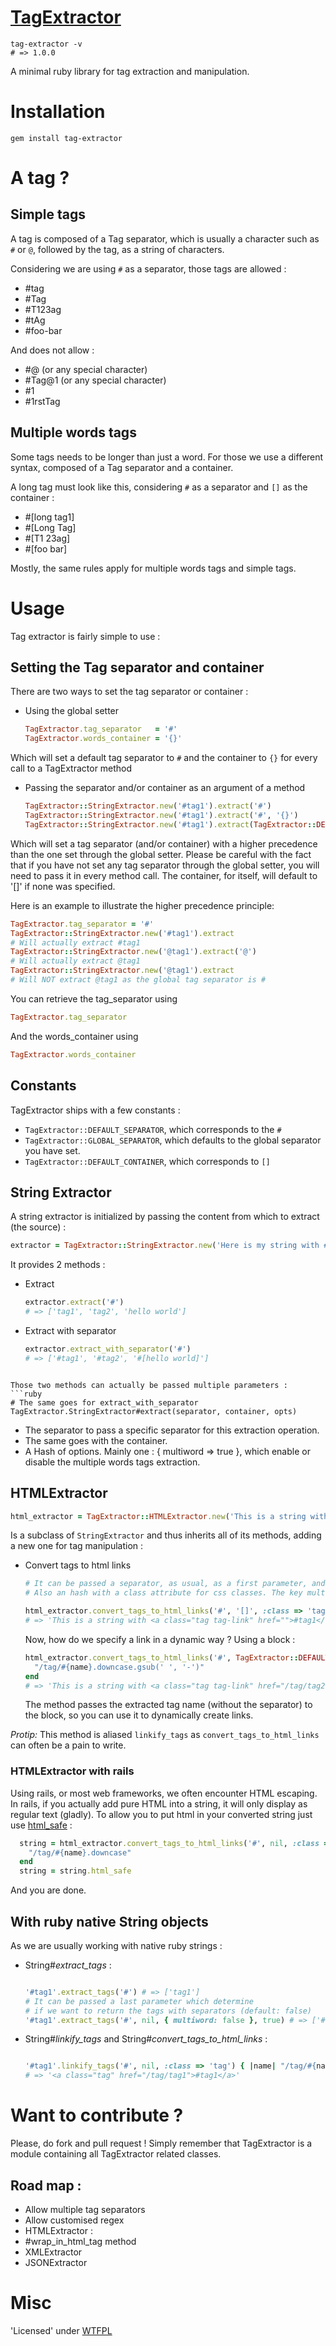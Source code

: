 [TagExtractor](https://rubygems.org/gems/tag-extractor)
============
```
tag-extractor -v
# => 1.0.0
```
A minimal ruby library for tag extraction and manipulation.

# Installation
`gem install tag-extractor`

# A tag ?

## Simple tags
A tag is composed of a Tag separator, which is usually a character such as `#` or `@`, followed by the tag, as a string of characters.

Considering we are using `#` as a separator, those tags are allowed :
* #tag
* #Tag
* #T123ag
* #tAg
* #foo-bar

And does not allow :
* #@ (or any special character)
* #Tag@1 (or any special character)
* #1
* #1rstTag

## Multiple words tags
Some tags needs to be longer than just a word. For those we use a different syntax, composed of a Tag separator and a container.

A long tag must look like this, considering `#` as a separator and `[]` as the container :
* #[long tag1]
* #[Long Tag]
* #[T1 23ag]
* #[foo bar]

Mostly, the same rules apply for multiple words tags and simple tags.

# Usage
Tag extractor is fairly simple to use :
## Setting the Tag separator and container
There are two ways to set the tag separator or container :
* Using the global setter
  ```ruby
  TagExtractor.tag_separator   = '#'
  TagExtractor.words_container = '{}'
  ```
Which will set a default tag separator to `#` and the container to `{}` for every call to a TagExtractor method

* Passing the separator and/or container as an argument of a method
  ```ruby
  TagExtractor::StringExtractor.new('#tag1').extract('#')
  TagExtractor::StringExtractor.new('#tag1').extract('#', '{}')
  TagExtractor::StringExtractor.new('#tag1').extract(TagExtractor::DEFAULT_SEPARATOR, '{}')
  ```
Which will set a tag separator (and/or container) with a higher precedence than the one set through the global setter.
Please be careful with the fact that if you have not set any tag separator through the global setter, you will need to pass it in every method call.
The container, for itself, will default to '[]' if none was specified.

Here is an example to illustrate the higher precedence principle:
```ruby
TagExtractor.tag_separator = '#'
TagExtractor::StringExtractor.new('#tag1').extract
# Will actually extract #tag1
TagExtractor::StringExtractor.new('@tag1').extract('@')
# Will actually extract @tag1
TagExtractor::StringExtractor.new('@tag1').extract
# Will NOT extract @tag1 as the global tag separator is #
```

You can retrieve the tag_separator using
```ruby
TagExtractor.tag_separator
```

And the words_container using
```ruby
TagExtractor.words_container
```

## Constants
TagExtractor ships with a few constants :
* `TagExtractor::DEFAULT_SEPARATOR`, which corresponds to the `#`
* `TagExtractor::GLOBAL_SEPARATOR`,  which defaults to the global separator you have set.
* `TagExtractor::DEFAULT_CONTAINER`, which corresponds to `[]`

## String Extractor
A string extractor is initialized by passing the content from which to extract (the source) :
```ruby
extractor = TagExtractor::StringExtractor.new('Here is my string with #tag1, #tag2, #[hello world]')
```

It provides 2 methods :
* Extract
  ```ruby
  extractor.extract('#')
  # => ['tag1', 'tag2', 'hello world']
  ```
* Extract with separator
  ```ruby
  extractor.extract_with_separator('#')
  # => ['#tag1', '#tag2', '#[hello world]']
```

Those two methods can actually be passed multiple parameters :
```ruby
# The same goes for extract_with_separator
TagExtractor.StringExtractor#extract(separator, container, opts)
```
* The separator to pass a specific separator for this extraction operation.
* The same goes with the container.
* A Hash of options. Mainly one : { multiword => true }, which enable or disable the multiple words tags extraction.

## HTMLExtractor
```ruby
html_extractor = TagExtractor::HTMLExtractor.new('This is a string with #tag1, #tag2')
```
Is a subclass of `StringExtractor` and thus inherits all of its methods, adding a new one for tag manipulation :
* Convert tags to html links
  ```ruby
  # It can be passed a separator, as usual, as a first parameter, and a container as second parameter.
  # Also an hash with a class attribute for css classes. The key multiword also exists.

  html_extractor.convert_tags_to_html_links('#', '[]', :class => 'tag tag-link', :multiword => false) { }
  # => 'This is a string with <a class="tag tag-link" href="">#tag1</a>, <a class="tag tag-link" href="">#tag2</a>'
  ```

  Now, how do we specify a link in a dynamic way ? Using a block :
  ```ruby
  html_extractor.convert_tags_to_html_links('#', TagExtractor::DEFAULT_CONTAINER, :class => 'tag tag-link') do |name|
    "/tag/#{name}.downcase.gsub(' ', '-')"
  end
  # => 'This is a string with <a class="tag tag-link" href="/tag/tag2">#tag1</a>, <a class="tag tag-link" href="/tag/tag2">#tag2</a>, <a class="tag tag-link" href="/tag/hello-world">#hello world</a>'
  ```
  The method passes the extracted tag name (without the separator) to the block, so you can use it to dynamically create links.

*Protip:* This method is aliased `linkify_tags` as `convert_tags_to_html_links` can often be a pain to write.

### HTMLExtractor with rails
Using rails, or most web frameworks, we often encounter HTML escaping. In rails, if you actually add pure HTML into a string, it will only display as regular text (gladly).
To allow you to put html in your converted string just use [html_safe](http://gabriel-dehan.github.com/2012/08/07/render-multiple-tags-in-a-helper/) :
```ruby
  string = html_extractor.convert_tags_to_html_links('#', nil, :class => 'tag tag-link') do |name|
    "/tag/#{name}.downcase"
  end
  string = string.html_safe
```
And you are done.

## With ruby native String objects
As we are usually working with native ruby strings :
* String#_extract_tags_ :
  ```ruby

  '#tag1'.extract_tags('#') # => ['tag1']
  # It can be passed a last parameter which determine
  # if we want to return the tags with separators (default: false)
  '#tag1'.extract_tags('#', nil, { multiword: false }, true) # => ['#tag1']
  ```
* String#_linkify_tags_ and String#_convert_tags_to_html_links_ :
  ```ruby

  '#tag1'.linkify_tags('#', nil, :class => 'tag') { |name| "/tag/#{name}" }
  # => '<a class="tag" href="/tag/tag1">#tag1</a>'
  ```

# Want to contribute ?
Please, do fork and pull request !
Simply remember that TagExtractor is a module containing all TagExtractor related classes.

## Road map :
* Allow multiple tag separators
* Allow customised regex
* HTMLExtractor :
 * #wrap_in_html_tag method
* XMLExtractor
* JSONExtractor

# Misc
'Licensed' under [WTFPL](http://sam.zoy.org/wtfpl/COPYING)